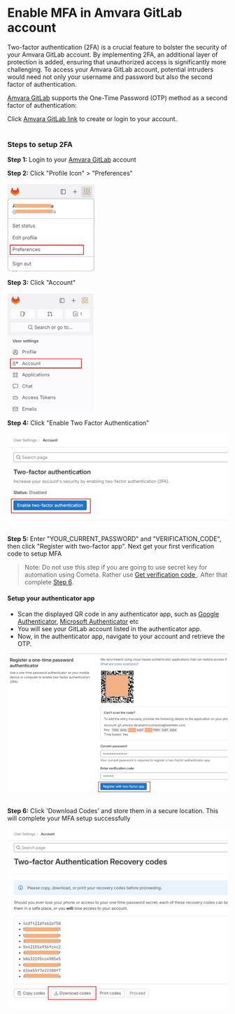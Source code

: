 # Enable MFA in Amvara GitLab account

Two-factor authentication (2FA) is a crucial feature to bolster the security of your Amvara GitLab account. By implementing 2FA, an additional layer of protection is added, ensuring that unauthorized access is significantly more challenging. To access your Amvara GitLab account, potential intruders would need not only your username and password but also the second factor of authentication.

[Amvara GitLab](https://git.amvara.de/) supports the One-Time Password (OTP) method as a second factor of authentication:

Click [Amvara GitLab link](https://git.amvara.de/) to create or login to your account.
<br>
<br>

### Steps to setup 2FA 

**Step 1:** Login to your [Amvara GitLab](https://git.amvara.de/) account 

**Step 2:** Click "Profile Icon" > "Preferences" <br>
<br><img src="img/mfa_screens/preferences.jpg" width="200px"/> <br>

**Step 3:** Click "Account" <br>
<br><img src="img/mfa_screens/AccountButton.jpg" width="200px"/><br>

**Step 4:** Click "Enable Two Factor Authentication" <br>
<br><img src="img/mfa_screens/EnableMFA.jpg" width="700px"/><br>

**Step 5:** Enter "YOUR_CURRENT_PASSWORD" and "VERIFICATION_CODE", then click "Register with two-factor app". Next get your first verification code to setup MFA <br>
    
> Note: Do not use this step if you are going to use secret key for automation using Cometa. Rather use <a target="_blank" href="https://github.com/cometa-rocks/cometa_documentation/blob/test/MFA_Authentication_using_cometa.md#:~:text=Get%20verification%20code"> Get verification code </a>. After that complete [Step 6](#STEP-6).
    
#### Setup your authenticator app

* Scan the displayed QR code in any authenticator app, such as [Google Authenticator](https://play.google.com/store/apps/details?id=com.google.android.apps.authenticator2), [Microsoft Authenticator](https://play.google.com/store/apps/details?id=com.azure.authenticator) etc<br>
* You will see your GitLab account listed in the authenticator app.<br>
* Now, in the authenticator app, navigate to your account and retrieve the OTP. <br>

<img src="img/mfa_screens/CodeSetup.jpg" width="800px"/>
<br>
<br>

**Step 6:**<a id="STEP-6"><a> Click 'Download Codes' and store them in a secure location. This will complete your MFA setup successfully<br>
<br><img src="img/mfa_screens/CodesScreen.jpg" width="700px"/><br>
